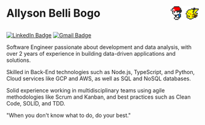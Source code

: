 <div style="display: flex; justify-content: space-between; align-items: center;">
  <h1 style="margin: 0;">Allyson Belli Bogo</h1>
  <img src="images/Pokemon.gif" alt="Pokemon Avatar" style="width: 15%; max-width: 150px; height: auto;" />
</div>

</br>

[![LinkedIn Badge](https://img.shields.io/badge/Allyson%20Bogo-0077b5?style=round-square&logo=LinkedIn&logoColor=white&link=https://www.linkedin.com/in/allysonbogo/)](https://linkedin.com/in/allysonbogo/)
[![Gmail Badge](https://img.shields.io/badge/ab.bogo@gmail.com-fd5050?style=round-square&logo=Gmail&logoColor=white&link=mailto:ab.bogo@gmail.com)](mailto:ab.bogo@gmail.com)

Software Engineer passionate about development and data analysis, with over 2 years of experience in building data-driven applications and solutions.

Skilled in Back-End technologies such as Node.js, TypeScript, and Python, Cloud services like GCP and AWS, as well as SQL and NoSQL databases.

Solid experience working in multidisciplinary teams using agile methodologies like Scrum and Kanban, and best practices such as Clean Code, SOLID, and TDD.

"When you don't know what to do, do your best."
